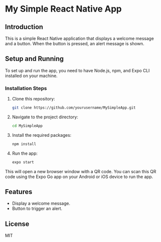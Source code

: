 # My Simple React Native App

## Introduction

This is a simple React Native application that displays a welcome message and a button. When the button is pressed, an alert message is shown.

## Setup and Running

To set up and run the app, you need to have Node.js, npm, and Expo CLI installed on your machine.

### Installation Steps

1. Clone this repository:

    ```bash
    git clone https://github.com/yourusername/MySimpleApp.git
    ```

2. Navigate to the project directory:

    ```bash
    cd MySimpleApp
    ```

3. Install the required packages:

    ```bash
    npm install
    ```

4. Run the app:

    ```bash
    expo start
    ```

This will open a new browser window with a QR code. You can scan this QR code using the Expo Go app on your Android or iOS device to run the app.

## Features

- Display a welcome message.
- Button to trigger an alert.

## License

MIT
